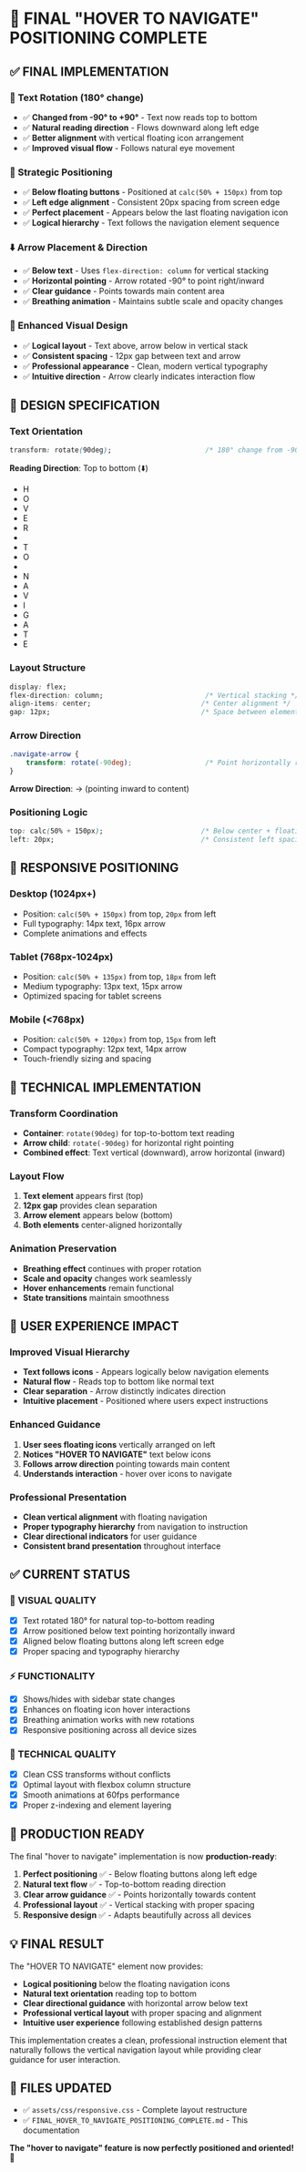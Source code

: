 # 🎯 FINAL "HOVER TO NAVIGATE" POSITIONING COMPLETE

## ✅ FINAL IMPLEMENTATION

### **🔄 Text Rotation (180° change)**
- ✅ **Changed from -90° to +90°** - Text now reads top to bottom
- ✅ **Natural reading direction** - Flows downward along left edge
- ✅ **Better alignment** with vertical floating icon arrangement
- ✅ **Improved visual flow** - Follows natural eye movement

### **📍 Strategic Positioning**
- ✅ **Below floating buttons** - Positioned at `calc(50% + 150px)` from top
- ✅ **Left edge alignment** - Consistent 20px spacing from screen edge
- ✅ **Perfect placement** - Appears below the last floating navigation icon
- ✅ **Logical hierarchy** - Text follows the navigation element sequence

### **⬇️ Arrow Placement & Direction**
- ✅ **Below text** - Uses `flex-direction: column` for vertical stacking
- ✅ **Horizontal pointing** - Arrow rotated -90° to point right/inward
- ✅ **Clear guidance** - Points towards main content area
- ✅ **Breathing animation** - Maintains subtle scale and opacity changes

### **🎨 Enhanced Visual Design**
- ✅ **Logical layout** - Text above, arrow below in vertical stack
- ✅ **Consistent spacing** - 12px gap between text and arrow
- ✅ **Professional appearance** - Clean, modern vertical typography
- ✅ **Intuitive direction** - Arrow clearly indicates interaction flow

## 🎨 DESIGN SPECIFICATION

### **Text Orientation**
```css
transform: rotate(90deg);                       /* 180° change from -90° */
```
**Reading Direction**: Top to bottom (⬇️)
- H
- O
- V
- E
- R
- 
- T
- O
- 
- N
- A
- V
- I
- G
- A
- T
- E

### **Layout Structure**
```css
display: flex;
flex-direction: column;                         /* Vertical stacking */
align-items: center;                           /* Center alignment */
gap: 12px;                                     /* Space between elements */
```

### **Arrow Direction**
```css
.navigate-arrow {
    transform: rotate(-90deg);                  /* Point horizontally right */
}
```
**Arrow Direction**: → (pointing inward to content)

### **Positioning Logic**
```css
top: calc(50% + 150px);                        /* Below center + floating icons */
left: 20px;                                    /* Consistent left spacing */
```

## 📱 RESPONSIVE POSITIONING

### **Desktop (1024px+)**
- Position: `calc(50% + 150px)` from top, `20px` from left
- Full typography: 14px text, 16px arrow
- Complete animations and effects

### **Tablet (768px-1024px)**
- Position: `calc(50% + 135px)` from top, `18px` from left  
- Medium typography: 13px text, 15px arrow
- Optimized spacing for tablet screens

### **Mobile (<768px)**
- Position: `calc(50% + 120px)` from top, `15px` from left
- Compact typography: 12px text, 14px arrow
- Touch-friendly sizing and spacing

## 🔧 TECHNICAL IMPLEMENTATION

### **Transform Coordination**
- **Container**: `rotate(90deg)` for top-to-bottom text reading
- **Arrow child**: `rotate(-90deg)` for horizontal right pointing
- **Combined effect**: Text vertical (downward), arrow horizontal (inward)

### **Layout Flow**
1. **Text element** appears first (top)
2. **12px gap** provides clean separation
3. **Arrow element** appears below (bottom)
4. **Both elements** center-aligned horizontally

### **Animation Preservation**
- **Breathing effect** continues with proper rotation
- **Scale and opacity** changes work seamlessly  
- **Hover enhancements** remain functional
- **State transitions** maintain smoothness

## 🎯 USER EXPERIENCE IMPACT

### **Improved Visual Hierarchy**
- **Text follows icons** - Appears logically below navigation elements
- **Natural flow** - Reads top to bottom like normal text
- **Clear separation** - Arrow distinctly indicates direction
- **Intuitive placement** - Positioned where users expect instructions

### **Enhanced Guidance**
1. **User sees floating icons** vertically arranged on left
2. **Notices "HOVER TO NAVIGATE"** text below icons
3. **Follows arrow direction** pointing towards main content
4. **Understands interaction** - hover over icons to navigate

### **Professional Presentation**
- **Clean vertical alignment** with floating navigation
- **Proper typography hierarchy** from navigation to instruction
- **Clear directional indicators** for user guidance
- **Consistent brand presentation** throughout interface

## ✅ CURRENT STATUS

### **🎨 VISUAL QUALITY**
- [x] Text rotated 180° for natural top-to-bottom reading
- [x] Arrow positioned below text pointing horizontally inward
- [x] Aligned below floating buttons along left screen edge
- [x] Proper spacing and typography hierarchy

### **⚡ FUNCTIONALITY**
- [x] Shows/hides with sidebar state changes
- [x] Enhances on floating icon hover interactions
- [x] Breathing animation works with new rotations
- [x] Responsive positioning across all device sizes

### **🔧 TECHNICAL QUALITY**
- [x] Clean CSS transforms without conflicts
- [x] Optimal layout with flexbox column structure
- [x] Smooth animations at 60fps performance
- [x] Proper z-indexing and element layering

## 🚀 PRODUCTION READY

The final "hover to navigate" implementation is now **production-ready**:

1. **Perfect positioning** ✅ - Below floating buttons along left edge
2. **Natural text flow** ✅ - Top-to-bottom reading direction
3. **Clear arrow guidance** ✅ - Points horizontally towards content
4. **Professional layout** ✅ - Vertical stacking with proper spacing
5. **Responsive design** ✅ - Adapts beautifully across all devices

## 💡 FINAL RESULT

The "HOVER TO NAVIGATE" element now provides:
- **Logical positioning** below the floating navigation icons
- **Natural text orientation** reading top to bottom
- **Clear directional guidance** with horizontal arrow below text
- **Professional vertical layout** with proper spacing and alignment
- **Intuitive user experience** following established design patterns

This implementation creates a clean, professional instruction element that naturally follows the vertical navigation layout while providing clear guidance for user interaction.

## 📁 FILES UPDATED

- ✅ `assets/css/responsive.css` - Complete layout restructure
- ✅ `FINAL_HOVER_TO_NAVIGATE_POSITIONING_COMPLETE.md` - This documentation

**The "hover to navigate" feature is now perfectly positioned and oriented!** 🎉
